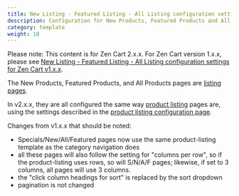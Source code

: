 ```yaml
---
title: New Listing - Featured Listing - All Listing configuration settings
description: Configuration for New Products, Featured Products and All Products pages 
category: template 
weight: 10
---
```


Please note: This content is for Zen Cart 2.x.x.  For Zen Cart version 1.x.x, please see [New Listing - Featured Listing - All Listing configuration settings for Zen Cart v1.x.x](/user/template/new_featured_all_listing_page_configuration_v1/).

The New Products, Featured Products, and All Products pages 
are [listing pages](/user/storefront_pages/listing_pages/).  

In v2.x.x, they are all configured the same way [product listing](/user/storefront_pages/product_listing/) pages are, using the settings described in the [product listing configuration page](/user/template/product_listing_page_configuration/). 

Changes from v1.x.x that should be noted: 
- Specials/New/All/Featured pages now use the same product-listing template as the category navigation does
- all these pages will also follow the setting for "columns per row", so if the product-listing uses rows, so will S/N/A/F pages; likewise, if set to 3 columns, all pages will use 3 columns. 
- the "click column headings for sort" is replaced by the sort dropdown
- pagination is not changed

